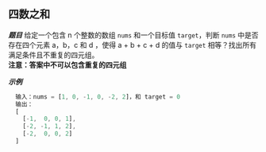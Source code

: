 ## 四数之和

***题目***
给定一个包含 n 个整数的数组 `nums` 和一个目标值 `target`，判断 `nums` 中是否存在四个元素 a，b，c 和 d ，使得 a + b + c + d 的值与 `target` 相等？找出所有满足条件且不重复的四元组。  
**注意：答案中不可以包含重复的四元组**

***示例***
``` javascript
  输入：nums = [1, 0, -1, 0, -2, 2]，和 target = 0
  输出：
  [
    [-1,  0, 0, 1],
    [-2, -1, 1, 2],
    [-2,  0, 0, 2]
  ]
```
